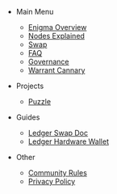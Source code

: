 
- Main Menu

  - [Enigma Overview](enigma-quickstart.md "What is Enigma?")
  - [Nodes Explained](nodes-quickstart.md "What are Secret Nodes?")
  - [Swap](swap.md "When swap?")
  - [FAQ](faq.md "FAQ")
  - [Governance](https://puzzle.report/secret/chains/secret-1/governance "Proposals on the Enigma Blockhain Mainnet")
  - [Warrant Cannary](secret-warrant-canary.md "Warrant Canary")

- Projects
  - [Puzzle](https://puzzle.report)

- Guides
  - [Ledger Swap Doc](tutorials/ledger-swap.md "Burn ENG for SCRT from your ledger")
  - [Ledger Hardware Wallet](tutorials/ledger-nano-s.md "Ledger Hardware Wallet Support")
  

- Other
  - [Community Rules](rules.md)
  - [Privacy Policy](privacy-policy.md)
